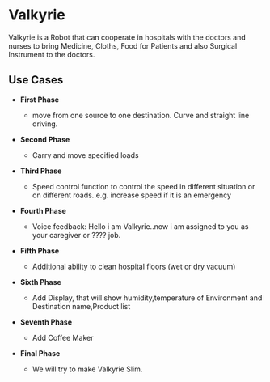 # Valkyrie

Valkyrie is a Robot that can cooperate in hospitals with the doctors and nurses to bring Medicine, Cloths, Food for Patients and also Surgical Instrument to the doctors.

## Use Cases 

* **First Phase**
  * move from one source to one destination. Curve and straight line driving.
 
* **Second Phase**
  * Carry and move specified loads
  
* **Third Phase**
  * Speed control function to control the speed in different situation or on different roads..e.g. increase speed if it is an emergency
  
* **Fourth Phase**
  * Voice feedback: Hello i am Valkyrie..now i am assigned to you as your caregiver or ???? job.
  
* **Fifth Phase**
  * Additional ability to clean hospital floors (wet or dry vacuum)
  
* **Sixth Phase**
  * Add Display, that will show humidity,temperature of Environment and Destination name,Product list
  
* **Seventh Phase**
  *  Add Coffee Maker 
  
* **Final Phase**  
  *  We will try to make Valkyrie Slim.
  
  
  
  
  
